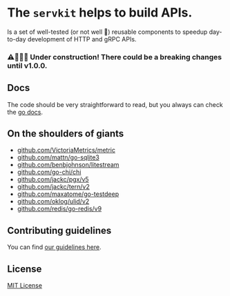 # The `servkit` helps to build APIs.

Is a set of well-tested (or not well 🤭) reusable components to speedup day-to-day development of HTTP and gRPC APIs.

### ⚠️👷‍♂️🚧 Under construction! There could be a breaking changes until v1.0.0.

## Docs

The code should be very straightforward to read, but you always can check the [go docs](https://pkg.go.dev/github.com/plainq/servekit). 

## On the shoulders of giants

- [github.com/VictoriaMetrics/metric](https://github.com/VictoriaMetrics/metrics)
- [github.com/mattn/go-sqlite3](https://github.com/mattn/go-sqlite3)
- [github.com/benbjohnson/litestream](https://github.com/benbjohnson/litestream)
- [github.com/go-chi/chi](https://github.com/go-chi/chi)
- [github.com/jackc/pgx/v5](https://github.com/jackc/pgx/v5)
- [github.com/jackc/tern/v2](https://github.com/jackc/tern/v2)
- [github.com/maxatome/go-testdeep](https://github.com/maxatome/go-testdeep)
- [github.com/oklog/ulid/v2](https://github.com/oklog/ulid/v2)
- [github.com/redis/go-redis/v9](https://github.com/redis/go-redis/v9)

## Contributing guidelines

You can find [our guidelines here](CONTRIBUTING.md). 

## License

[MIT License](LICENSE.md)